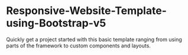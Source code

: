 # Responsive-Website-Template-using-Bootstrap-v5
 Quickly get a project started with this basic template ranging from using parts of the framework to custom components and layouts.
